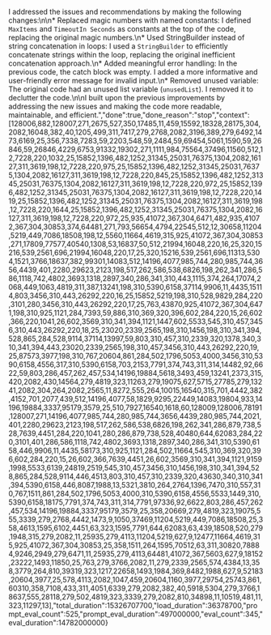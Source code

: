 I addressed the issues and recommendations by making the following changes:\n\n* Replaced magic numbers with named constants: I defined `MaxItems` and `TimeoutIn Seconds` as constants at the top of the code, replacing the original magic numbers.\n* Used StringBuilder instead of string concatenation in loops: I used a `StringBuilder` to efficiently concatenate strings within the loop, replacing the original inefficient concatenation approach.\n* Added meaningful error handling: In the previous code, the catch block was empty. I added a more informative and user-friendly error message for invalid input.\n* Removed unused variable: The original code had an unused list variable (`unusedList`). I removed it to declutter the code.\n\nI built upon the previous improvements by addressing the new issues and making the code more readable, maintainable, and efficient.","done":true,"done_reason":"stop","context":[128006,882,128007,271,2675,527,350,17485,11,459,15592,18328,28175,304,2082,16048,382,40,1205,499,311,7417,279,2768,2082,3196,389,279,6492,1473,6169,25,356,7338,7283,59,2203,548,59,2484,59,69454,5061,1590,59,26846,59,26846,4229,6753,91332,19302,271,1111,984,75564,37496,11560,512,12,7228,220,1032,25,15852,1396,482,1252,31345,25031,76375,1304,2082,16127,311,3619,198,12,7228,220,975,25,15852,1396,482,1252,31345,25031,76375,1304,2082,16127,311,3619,198,12,7228,220,845,25,15852,1396,482,1252,31345,25031,76375,1304,2082,16127,311,3619,198,12,7228,220,972,25,15852,1396,482,1252,31345,25031,76375,1304,2082,16127,311,3619,198,12,7228,220,1419,25,15852,1396,482,1252,31345,25031,76375,1304,2082,16127,311,3619,198,12,7228,220,1644,25,15852,1396,482,1252,31345,25031,76375,1304,2082,16127,311,3619,198,12,7228,220,972,25,935,41072,367,304,6471,482,935,41072,367,304,30853,374,64481,271,793,56654,4794,22545,512,12,30658,11204,5219,449,7086,18508,198,12,5560,11664,4619,315,925,41072,367,304,30853,271,17809,77577,40540,1308,53,16837,50,512,21994,16048,220,16,25,320,15216,539,2561,696,21994,16048,220,17,25,320,15216,539,2561,696,11313,5304,1521,3766,18637,382,99301,14083,512,14196,4077,985,744,280,985,744,3656,4439,401,2280,29623,2123,198,517,262,586,538,6826,198,262,341,286,586,1118,742,4802,3693,1318,2897,340,286,341,310,443,1115,374,264,17074,2068,449,1063,4819,311,387,13241,198,310,5390,6158,37114,9906,11,4435,15114,803,3456,310,443,26292,220,16,25,15852,5219,198,310,528,9829,284,220,3101,280,3456,310,443,26292,220,17,25,763,43870,925,41072,367,304,6471,198,310,925,1121,284,7393,59,886,310,369,320,396,602,284,220,15,26,602,366,220,1041,26,602,3569,310,341,394,1121,1447,602,5533,545,310,457,3456,310,443,26292,220,18,25,23020,2339,2565,198,310,1456,198,310,341,394,528,865,284,528,9114,37114,13997,59,803,310,457,310,2339,320,1378,340,310,341,394,443,23020,2339,2565,198,310,457,3456,310,443,26292,220,19,25,87573,3977,198,310,767,20604,861,284,502,1796,5053,4000,3456,310,5390,6158,4556,317,310,5390,6158,703,2153,7791,374,743,311,314,14482,92,6622,59,803,286,457,262,457,534,14196,19884,5618,3493,459,13241,2373,315,420,2082,430,14564,279,4819,323,11263,279,19075,627,5715,27785,279,13241,2082,304,264,2082,2565,11,8272,555,264,10015,16540,315,701,4442,382,4152,701,2077,439,512,14196,4077,58,1829,9295,22449,14083,19804,933,14196,19884,3337,95179,3579,25,510,7927,16540,1618,60,128009,128006,78191,128007,271,14196,4077,985,744,280,985,744,3656,4439,280,985,744,2021,401,2280,29623,2123,198,517,262,586,538,6826,198,262,341,286,879,738,528,7639,4451,284,220,1041,280,286,879,738,528,40480,644,62083,284,220,3101,401,286,586,1118,742,4802,3693,1318,2897,340,286,341,310,5390,6158,446,9906,11,4435,58173,310,925,1121,284,502,11664,545,310,369,320,396,602,284,220,15,26,602,366,7639,4451,26,602,3569,310,341,394,1121,9159,1998,5533,6139,24819,2519,545,310,457,3456,310,1456,198,310,341,394,528,865,284,528,9114,446,4513,803,310,457,310,2339,320,43630,340,310,341,394,5390,6158,446,8087,1988,13,5321,3810,264,2764,1396,7470,310,557,310,767,1511,861,284,502,1796,5053,4000,310,5390,6158,4556,5533,1449,310,5390,6158,18175,7791,374,743,311,314,7791,97336,92,6622,803,286,457,262,457,534,14196,19884,3337,95179,3579,25,358,20669,279,4819,323,19075,555,3339,279,2768,4442,1473,9,1050,37469,11204,5219,449,7086,18508,25,358,4613,1595,6102,4451,63,323,1595,7791,644,62083,63,439,18508,520,279,1948,315,279,2082,11,25935,279,4113,11204,5219,627,9,12477,11664,4619,315,925,41072,367,304,30853,25,358,1511,264,1595,70512,63,311,30820,78884,9246,2949,279,6471,11,25935,279,4113,64481,41072,367,5603,627,9,18152,23222,1493,11850,25,763,279,3766,2082,11,279,2339,2565,574,4384,13,358,3779,264,810,39319,323,1217,22658,1493,1984,369,8482,1988,627,9,52183,20604,3977,25,578,4113,2082,1047,459,20604,1160,3977,29754,25743,861,60310,358,7108,433,311,4051,6339,279,2082,382,40,5918,5304,279,3766,18637,555,28118,279,502,4819,323,3339,279,2082,810,34898,11,10519,481,11,323,11297,13],"total_duration":15326707700,"load_duration":36378700,"prompt_eval_count":525,"prompt_eval_duration":497000000,"eval_count":345,"eval_duration":14782000000}